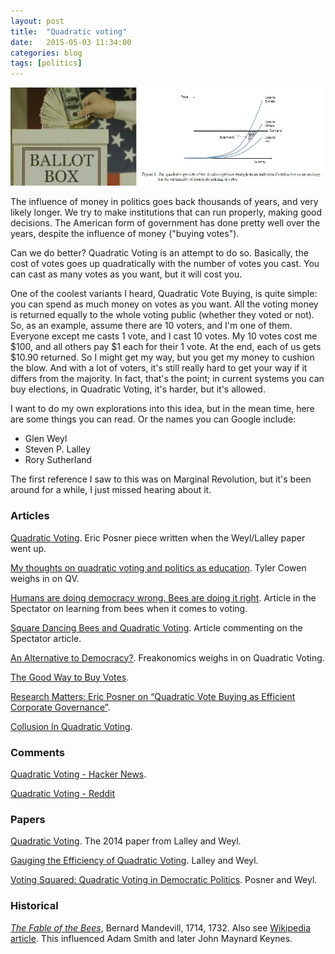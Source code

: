 ```yaml
---
layout: post
title:  "Quadratic voting"
date:   2015-05-03 11:34:00
categories: blog
tags: [politics]
---
```

![My helpful screenshot](/assets/QuadraticVoting.jpg)

The influence of money in politics goes back thousands of years, and very likely longer. We
try to make institutions that can run properly, making good decisions. The American form
of government has done pretty well over the years, despite the influence of money ("buying votes").

Can we do better? Quadratic Voting is an attempt to do so. Basically, the cost of votes
goes up quadratically with the number of votes you cast. You can cast as many votes as
you want, but it will cost you.

One of the coolest variants I heard, Quadratic Vote Buying, is quite simple: you can spend as
much money on votes as you want. All the voting money is returned equally to the whole voting
public (whether they voted or not). So, as an example, assume there are 10 voters, and I'm one
of them. Everyone except me casts 1 vote, and I cast 10 votes. My 10 votes cost me $100, and all
others pay $1 each for their 1 vote. At the end, each of us gets $10.90 returned. So I might
get my way, but you get my money to cushion the blow. And with a lot of voters, it's still really
hard to get your way if it differs from the majority. In fact, that's the point; in current systems
you can buy elections, in Quadratic Voting, it's harder, but it's allowed.

I want to do my own explorations into this idea, but in the mean time, here are some
things you can read. Or the names you can Google include:

* Glen Weyl
* Steven P. Lalley
* Rory Sutherland

The first reference I saw to this was on Marginal Revolution, but it's been around for
a while, I just missed hearing about it.

### Articles

[Quadratic Voting](http://ericposner.com/quadratic-voting/). Eric Posner piece written when
the Weyl/Lalley paper went up.

[My thoughts on quadratic voting and politics as education](http://marginalrevolution.com/marginalrevolution/2015/01/my-thoughts-on-quadratic-voting-and-politics-as-education.html).
Tyler Cowen weighs in on QV.

[Humans are doing democracy wrong. Bees are doing it right](http://www.spectator.co.uk/features/9512322/humans-are-doing-democracy-wrong-bees-are-doing-it-right/). Article in the
Spectator on learning from bees when it comes to voting.

[Square Dancing Bees and Quadratic Voting](http://marginalrevolution.com/marginalrevolution/2015/05/square-dancing-bees-and-quadratic-voting.html). Article commenting on the Spectator article.

[An Alternative to Democracy?](http://freakonomics.com/2012/10/31/an-alternative-to-democracy/). Freakonomics weighs in on Quadratic Voting.

[The Good Way to Buy Votes](http://www.slate.com/articles/news_and_politics/view_from_chicago/2013/06/new_york_s_bike_share_try_quadratic_vote_buying_to_figure_out_if_people.html).

[Research Matters: Eric Posner on “Quadratic Vote Buying as Efficient Corporate Governance”](http://www.law.uchicago.edu/node/16996).

[Collusion In Quadratic Voting](http://www.overcomingbias.com/2015/01/collusion-in-quadratic-voting.html).

### Comments

[Quadratic Voting - Hacker News](https://news.ycombinator.com/item?id=9477747).

[Quadratic Voting - Reddit](http://www.reddit.com/r/Economics/comments/34nn2r/quadratic_voting_an_economic_take_on_casting/)

### Papers

[Quadratic Voting](http://papers.ssrn.com/sol3/papers.cfm?abstract_id=2003531). The 2014 paper
from Lalley and Weyl.

[Gauging the Efficiency of Quadratic Voting](http://www.valuewalk.com/2015/01/gauging-efficiency-quadratic-voting/). Lalley and Weyl.

[Voting Squared: Quadratic Voting in Democratic Politics](http://papers.ssrn.com/sol3/papers.cfm?abstract_id=2343956). Posner and Weyl.

### Historical

*[The Fable of the Bees](http://oll.libertyfund.org/titles/mandeville-the-fable-of-the-bees-or-private-vices-publick-benefits-2-vols)*, Bernard Mandevill, 1714, 1732. Also see [Wikipedia article](http://en.wikipedia.org/wiki/The_Fable_of_the_Bees). This  influenced Adam Smith and later John Maynard Keynes.
